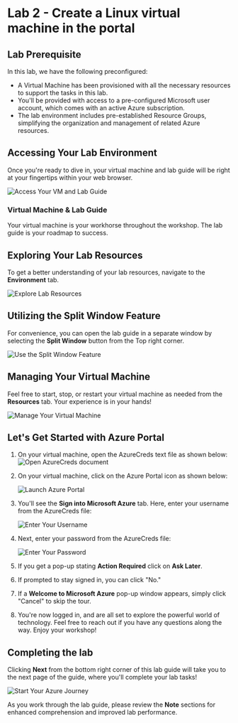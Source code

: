 # Lab 2 - Create a Linux virtual machine in the portal

## Lab Prerequisite

In this lab, we have the following preconfigured:

- A Virtual Machine has been provisioned with all the necessary resources to support the tasks in this lab. 
- You'll be provided with access to a pre-configured Microsoft user account, which comes with an active Azure subscription. 
- The lab environment includes pre-established Resource Groups, simplifying the organization and management of related Azure resources.

## Accessing Your Lab Environment
 
Once you're ready to dive in, your virtual machine and lab guide will be right at your fingertips within your web browser.
 
  ![Access Your VM and Lab Guide](../images/labguide.png)

### Virtual Machine & Lab Guide
 
Your virtual machine is your workhorse throughout the workshop. The lab guide is your roadmap to success.
 
## Exploring Your Lab Resources
 
To get a better understanding of your lab resources, navigate to the **Environment** tab.
 
  ![Explore Lab Resources](../images/env.png)
 
## Utilizing the Split Window Feature
 
For convenience, you can open the lab guide in a separate window by selecting the **Split Window** button from the Top right corner.
 
  ![Use the Split Window Feature](../images/spl.png)
 
## Managing Your Virtual Machine
 
Feel free to start, stop, or restart your virtual machine as needed from the **Resources** tab. Your experience is in your hands!
 
  ![Manage Your Virtual Machine](../images/res.png)
 
## Let's Get Started with Azure Portal
 
1. On your virtual machine, open the AzureCreds text file as shown below:
   ![Open AzureCreds document](../images/creds.png)  

2. On your virtual machine, click on the Azure Portal icon as shown below:
 
   ![Launch Azure Portal](../images/sc900-image(1).png)

3. You'll see the **Sign into Microsoft Azure** tab. Here, enter your username from the AzureCreds file:
  
   ![Enter Your Username](../images/sc900-image-1.png)
 
4. Next, enter your password from the AzureCreds file:
  
   ![Enter Your Password](../images/sc900-image-2.png)
 
5. If you get a pop-up stating **Action Required** click on **Ask Later**.

6. If prompted to stay signed in, you can click "No."
 
7. If a **Welcome to Microsoft Azure** pop-up window appears, simply click "Cancel" to skip the tour.
8. You're now logged in, and are all set to explore the powerful world of technology. Feel free to reach out if you have any questions along the way. Enjoy your workshop!

## Completing the lab

Clicking **Next** from the bottom right corner of this lab guide will take you to the next page of the guide, where you'll complete your lab tasks!
 
   ![Start Your Azure Journey](../images/sc900-image(3).png)

As you work through the lab guide, please review the **Note** sections for enhanced comprehension and improved lab performance.
